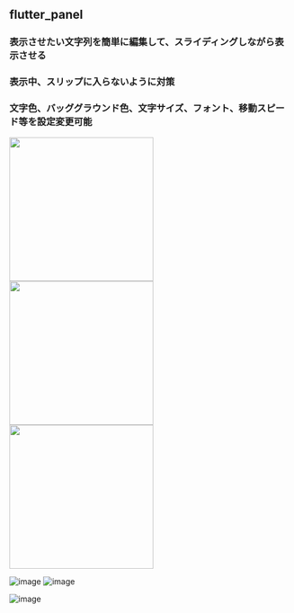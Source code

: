 ## flutter_panel

### 表示させたい文字列を簡単に編集して、スライディングしながら表示させる
### 表示中、スリップに入らないように対策
### 文字色、バッググラウンド色、文字サイズ、フォント、移動スピード等を設定変更可能


<img src="https://github.com/user-attachments/assets/564a9c6d-c368-45ba-a12d-27cfd24af44c" width="256">
<img src="https://github.com/user-attachments/assets/af2021ef-4f8b-4ac5-9137-222823803218" width="256">
<img src="https://github.com/user-attachments/assets/2ab16c11-becb-4a23-aede-f13e31dd3b2d" width="256">

![image](https://github.com/user-attachments/assets/564a9c6d-c368-45ba-a12d-27cfd24af44c)
![image](https://github.com/user-attachments/assets/af2021ef-4f8b-4ac5-9137-222823803218)

![image](https://github.com/user-attachments/assets/2ab16c11-becb-4a23-aede-f13e31dd3b2d)

